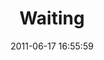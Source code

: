 ---
layout: post
title: 'Waiting'
date: '2011-06-17 16:55:59'
last_modified_at: '2024-10-02 21:11:21'
category: "Berlin"
tags:
  - Germany
  - Berlin
  - architecture
description: "Amazing architecture at Berlin Friedrichstraße"
featImage: '20110617_berlin-6451.webp'
featImageAlt: 'People waiting for the train, the big window of the station dominating the view'
featImageWidth: '1440'
featImageHeight: '1080'
coffeeTable: false
---